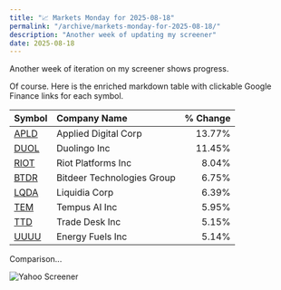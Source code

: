 ```yaml
---
title: "📈 Markets Monday for 2025-08-18"
permalink: "/archive/markets-monday-for-2025-08-18/"
description: "Another week of updating my screener"
date: 2025-08-18
---
```


Another week of iteration on my screener shows progress.

Of course. Here is the enriched markdown table with clickable Google Finance links for each symbol.

| Symbol | Company Name | % Change |
| :--- | :--- | ---: |
| [APLD](https://www.google.com/finance/quote/APLD:NASDAQ) | Applied Digital Corp | 13.77% |
| [DUOL](https://www.google.com/finance/quote/DUOL:NASDAQ) | Duolingo Inc | 11.45% |
| [RIOT](https://www.google.com/finance/quote/RIOT:NASDAQ) | Riot Platforms Inc | 8.04% |
| [BTDR](https://www.google.com/finance/quote/BTDR:NASDAQ) | Bitdeer Technologies Group | 6.75% |
| [LQDA](https://www.google.com/finance/quote/LQDA:NASDAQ) | Liquidia Corp | 6.39% |
| [TEM](https://www.google.com/finance/quote/TEM:NASDAQ) | Tempus AI Inc | 5.95% |
| [TTD](https://www.google.com/finance/quote/TTD:NASDAQ) | Trade Desk Inc | 5.15% |
| [UUUU](https://www.google.com/finance/quote/UUUU:NYSEAMERICAN) | Energy Fuels Inc | 5.14% |

Comparison...

![Yahoo Screener](https://assets.buttondown.email/images/4efc60f3-7208-4bac-a116-2e5643b9bc9e.png?w=960&amp;fit=max)
